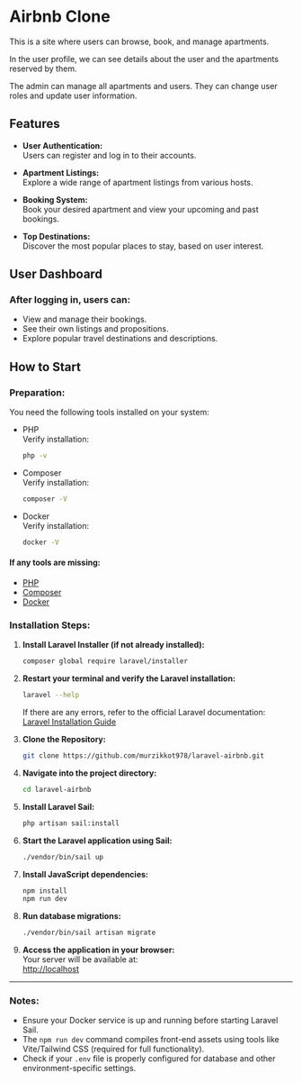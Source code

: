 # Airbnb Clone

This is a site where users can browse, book, and manage apartments.

In the user profile, we can see details about the user and the apartments reserved by them.

The admin can manage all apartments and users. They can change user roles and update user information.


## Features

* **User Authentication:**  
  Users can register and log in to their accounts.

* **Apartment Listings:**  
  Explore a wide range of apartment listings from various hosts.

* **Booking System:**  
  Book your desired apartment and view your upcoming and past bookings.

* **Top Destinations:**  
  Discover the most popular places to stay, based on user interest.

## User Dashboard

### After logging in, users can:

* View and manage their bookings.
* See their own listings and propositions.
* Explore popular travel destinations and descriptions.

## How to Start

### Preparation:
You need the following tools installed on your system:

* PHP  
  Verify installation:
  ```bash
  php -v
  ```

* Composer   
  Verify installation:
  ```bash
  composer -V
  ```

* Docker   
  Verify installation:
  ```bash
  docker -V
  ```

#### If any tools are missing:
* [PHP](https://www.php.net/downloads)
* [Composer](https://getcomposer.org/download/)
* [Docker](https://www.docker.com/products/docker-desktop)

### Installation Steps:

1. **Install Laravel Installer (if not already installed):**
   ```bash
   composer global require laravel/installer
   ```

2. **Restart your terminal and verify the Laravel installation:**
   ```bash
   laravel --help
   ```

   If there are any errors, refer to the official Laravel documentation:  
   [Laravel Installation Guide](https://laravel.com/docs/12.x/installation)

3. **Clone the Repository:**
   ```bash
   git clone https://github.com/murzikkot978/laravel-airbnb.git
   ```

4. **Navigate into the project directory:**
   ```bash
   cd laravel-airbnb
   ```

5. **Install Laravel Sail:**
   ```bash
   php artisan sail:install
   ```

6. **Start the Laravel application using Sail:**
   ```bash
   ./vendor/bin/sail up
   ```

7. **Install JavaScript dependencies:**
   ```bash
   npm install
   npm run dev
   ```

8. **Run database migrations:**
   ```bash
   ./vendor/bin/sail artisan migrate
   ```

9. **Access the application in your browser:**  
   Your server will be available at:  
   [http://localhost](http://localhost)

---

### Notes:
* Ensure your Docker service is up and running before starting Laravel Sail.
* The `npm run dev` command compiles front-end assets using tools like Vite/Tailwind CSS (required for full functionality).
* Check if your `.env` file is properly configured for database and other environment-specific settings.
